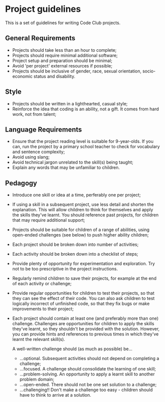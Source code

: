 # Project guidelines

This is a set of guidelines for writing Code Club projects.

## General Requirements

+ Projects should take less than an hour to complete;
+ Projects should require minimal additional software;
+ Project setup and preparation should be minimal;
+ Avoid 'per project' external resources if possible;
+ Projects should be inclusive of gender, race, sexual orientation, socio-economic status and disability.

## Style

+ Projects should be written in a lighthearted, casual style;
+ Reinforce the idea that coding is an ability, not a gift. It comes from hard work, not from talent;

## Language Requirements

+ Ensure that the project reading level is suitable for 9-year-olds. If you can, run the project by a primary school teacher to check for vocabulary and sentence complexity;
+ Avoid using slang;
+ Avoid technical jargon unrelated to the skill(s) being taught;
+ Explain any words that may be unfamiliar to children.

## Pedagogy

+ Introduce one skill or idea at a time, perferably one per project;
+ If using a skill in a subsequent project, use less detail and shorten the explanation. This will allow children to think for themselves and apply the skills they've learnt. You should reference past projects, for children that may require additional support;
+ Projects should be suitable for children of a range of abilities, using open-ended challenges (see below) to push higher ability children;
+ Each project should be broken down into number of activities;
+ Each activity should be broken down into a checklist of steps;
+ Provide plenty of opportunity for experimentation and exploration. Try not to be too prescriptive in the project instructions.
+ Regularly remind children to save their projects, for example at the end of each activity or challenge;
+ Provide regular opportunities for children to test their projects, so that they can see the effect of their code. You can also ask children to test logically incorrect of unfinished code, so that they fix bugs or make improvements to their project;
+ Each project should contain at least one (and preferably more than one) challenge. Challenges are opportunities for children to apply the skills they've learnt, so they shouldn't be provided with the solution. However, you can provide hints and references to previous times in which they've learnt the relevant skill(s).

	A well-written challenge should (as much as possible) be...

	+ ...optional. Subsequent activities should not depend on completing a challenge;
	+ ...focused. A challenge should consolidate the learning of one skill;
	+ ...problem-solving. An opportunity to apply a learnt skill to another problem domain;
	+ ...open-ended. There should not be one set solution to a challenge;
	+ ...challenging!! Don't make a challenge too easy - children should have to think to arrive at a solution.


